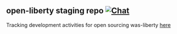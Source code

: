 ## open-liberty staging repo [![Chat](https://img.shields.io/badge/chat-on%20slack-brightgreen.svg)](https://ibm-cloud.slack.com/messages/open-liberty/)

Tracking development activities for open sourcing was-liberty [here](https://github.ibm.com/was-liberty/open-liberty/wiki)

